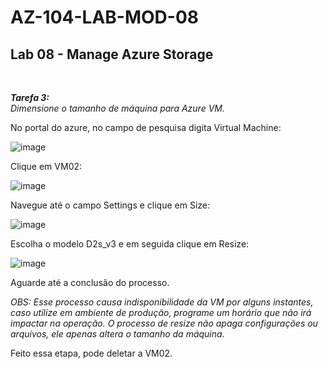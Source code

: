 # AZ-104-LAB-MOD-08

 <h2>Lab 08 - Manage Azure Storage</h2> <br>

 ***Tarefa 3:***  
    *Dimensione o tamanho de máquina para Azure VM.*

No portal do azure, no campo de pesquisa digita Virtual Machine: 

![image](https://user-images.githubusercontent.com/107069287/196250773-1301b896-6278-40fd-be0e-1e6ffd604794.png)

Clique em VM02: 

![image](https://user-images.githubusercontent.com/107069287/196250835-72866c1e-c83a-4786-95bb-a70f23683219.png)

Navegue até o campo Settings e clique em Size: 

![image](https://user-images.githubusercontent.com/107069287/196250931-e97a2501-8a4e-4ef9-8394-0d080a842eb5.png)

Escolha o modelo D2s_v3 e em seguida clique em Resize: 

![image](https://user-images.githubusercontent.com/107069287/196251207-a48df183-cfbe-40da-a330-aedf8195cc08.png)

Aguarde até a conclusão do processo. 

*OBS: Esse processo causa indisponibilidade da VM por alguns instantes, caso utilize em ambiente de produção, programe um horário que não irá impactar na operação. O processo de resize não apaga configurações ou arquivos, ele apenas altera o tamanho da máquina.*

Feito essa etapa, pode deletar a VM02. 